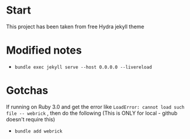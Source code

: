 # Start
This project has been taken from free Hydra jekyll theme
# Modified notes
- `bundle exec jekyll serve --host 0.0.0.0 --livereload`

# Gotchas
If running on Ruby 3.0 and get the error like `LoadError: cannot load such file -- webrick` , then do the following   (This is ONLY for local - github doesn't require this)

- `bundle add webrick`